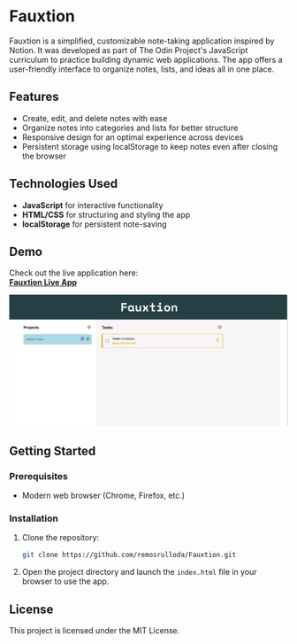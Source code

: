 
# Fauxtion

Fauxtion is a simplified, customizable note-taking application inspired by Notion. It was developed as part of The Odin Project's JavaScript curriculum to practice building dynamic web applications. The app offers a user-friendly interface to organize notes, lists, and ideas all in one place.

## Features

- Create, edit, and delete notes with ease
- Organize notes into categories and lists for better structure
- Responsive design for an optimal experience across devices
- Persistent storage using localStorage to keep notes even after closing the browser

## Technologies Used

- **JavaScript** for interactive functionality
- **HTML/CSS** for structuring and styling the app
- **localStorage** for persistent note-saving

## Demo

Check out the live application here:  
**[Fauxtion Live App](https://fauxtion.netlify.app/)**

![Fauxtion Screenshot](./logo.png)

## Getting Started

### Prerequisites

- Modern web browser (Chrome, Firefox, etc.)

### Installation

1. Clone the repository:

   ```bash
   git clone https://github.com/remosrulloda/Fauxtion.git
   ```

2. Open the project directory and launch the `index.html` file in your browser to use the app.

## License

This project is licensed under the MIT License.

